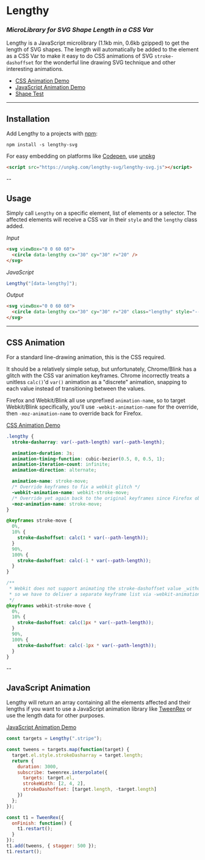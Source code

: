 # Lengthy

### _MicroLibrary for SVG Shape Length in a CSS Var_

Lengthy is a JavaScript microlibrary (1.1kb min, 0.6kb gzipped) to get the length of SVG shapes. The length will automatically be added to the element as a CSS Var to make it easy to do CSS animations of SVG `stroke-dashoffset` for the wonderful line drawing SVG technique and other interesting animations.

* [CSS Animation Demo](https://codepen.io/shshaw/pen/LeKKLd/)
* [JavaScript Animation Demo](https://codepen.io/shshaw/pen/JpowPb?editors=1010)
* [Shape Test](https://codepen.io/shshaw/pen/OQPEab)

---

## Installation

Add Lengthy to a projects with [npm](https://npmjs.org):

```
npm install -s lengthy-svg
```

For easy embedding on platforms like [Codepen](https://codepen.io), use [unpkg](https://unpkg.com)

```html
<script src="https://unpkg.com/lengthy-svg/lengthy-svg.js"></script>
```

--

## Usage

Simply call `Lengthy` on a specific element, list of elements or a selector. The affected elements will receive a CSS var in their `style` and the `lengthy` class added.

_Input_

```html
<svg viewBox="0 0 60 60">
  <circle data-lengthy cx="30" cy="30" r="20" />
</svg>
```

_JavaScript_

```js
Lengthy("[data-lengthy]");
```

_Output_

```html
<svg viewBox="0 0 60 60">
  <circle data-lengthy cx="30" cy="30" r="20" class="lengthy" style="--path-length:124.854;"></circle>
</svg>
```

---

## CSS Animation

For a standard line-drawing animation, this is the CSS required.

It should be a relatively simple setup, but unfortunately, Chrome/Blink has a glitch with the CSS var animation keyframes. Chrome incorrectly treats a unitless `calc()`'d `var()` animation as a "discrete" animation, snapping to each value instead of transitioning between the values.

Firefox and Webkit/Blink all use unprefixed `animation-name`, so to target Webkit/Blink specifically, you'll use `-webkit-animation-name` for the override, then `-moz-animation-name` to override back for Firefox.

[CSS Animation Demo](https://codepen.io/shshaw/pen/LeKKLd/)

```css
.lengthy {
  stroke-dasharray: var(--path-length) var(--path-length);

  animation-duration: 3s;
  animation-timing-function: cubic-bezier(0.5, 0, 0.5, 1);
  animation-iteration-count: infinite;
  animation-direction: alternate;

  animation-name: stroke-move;
  /* Override keyframes to fix a webkit glitch */
  -webkit-animation-name: webkit-stroke-move;
  /* Override yet again back to the original keyframes since Firefox obeys -webkit properties */
  -moz-animation-name: stroke-move;
}

@keyframes stroke-move {
  0%,
  10% {
    stroke-dashoffset: calc(1 * var(--path-length));
  }
  90%,
  100% {
    stroke-dashoffset: calc(-1 * var(--path-length));
  }
}

/**
 * Webkit does not support animating the stroke-dashoffset value _without_ a unit,
 * so we have to deliver a separate keyframe list via -webkit-animation-name
 */
@keyframes webkit-stroke-move {
  0%,
  10% {
    stroke-dashoffset: calc(1px * var(--path-length));
  }
  90%,
  100% {
    stroke-dashoffset: calc(-1px * var(--path-length));
  }
}
```

--

## JavaScript Animation

Lengthy will return an array containing all the elements affected and their lengths if you want to use a JavaScript animation library like [TweenRex](https://github.com/tweenrex/tweenrex) or use the length data for other purposes.

[JavaScript Animation Demo](https://codepen.io/shshaw/pen/JpowPb?editors=1010)

```js
const targets = Lengthy(".stripe");

const tweens = targets.map(function(target) {
  target.el.style.strokeDasharray = target.length;
  return {
    duration: 3000,
    subscribe: tweenrex.interpolate({
      targets: target.el,
      strokeWidth: [2, 4, 2],
      strokeDashoffset: [target.length, -target.length]
    })
  };
});

const t1 = TweenRex({
  onFinish: function() {
    t1.restart();
  }
});
t1.add(tweens, { stagger: 500 });
t1.restart();
```
